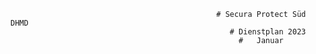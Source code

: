                                                   # Secura Protect Süd DHMD
                                                     # Dienstplan 2023   
                                                       #   Januar                             

                                      
